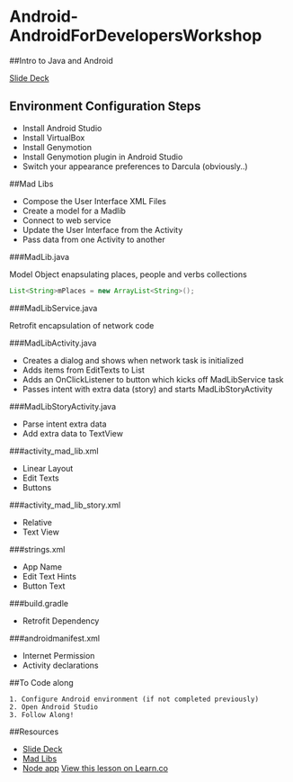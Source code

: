 Android-AndroidForDevelopersWorkshop
====================================

##Intro to Java and Android

[Slide Deck](Intro-to-Java-and-Android.pdf)


## Environment Configuration Steps 
  * Install Android Studio 
  * Install VirtualBox 
  * Install Genymotion 
  * Install Genymotion plugin in Android Studio
  * Switch your appearance preferences to Darcula (obviously..)

##Mad Libs

  * Compose the User Interface XML Files
  * Create a model for a Madlib 
  * Connect to web service
  * Update the User Interface from the Activity
  * Pass data from one Activity to another

###MadLib.java

Model Object enapsulating places, people and verbs collections

```java
List<String>mPlaces = new ArrayList<String>(); 

```

###MadLibService.java

Retrofit encapsulation of network code

###MadLibActivity.java

 * Creates a dialog and shows when network task is initialized 
 * Adds items from EditTexts to List 
 * Adds an OnClickListener to button which kicks off MadLibService task 
 * Passes intent with extra data (story) and starts MadLibStoryActivity

###MadLibStoryActivity.java

 * Parse intent extra data 
 * Add extra data to TextView 

###activity_mad_lib.xml

* Linear Layout
* Edit Texts 
* Buttons

###activity_mad_lib_story.xml

* Relative 
* Text View 

###strings.xml

* App Name
* Edit Text Hints 
* Button Text 

###build.gradle

* Retrofit Dependency 

###androidmanifest.xml

* Internet Permission 
* Activity declarations

##To Code along

	1. Configure Android environment (if not completed previously)
	2. Open Android Studio 
	3. Follow Along! 

##Resources 

  * [Slide Deck](Intro-to-Java-and-Android.pdf)
  * [Mad Libs](MadLibsGenerator/)
  * [Node app](Node/)
<a href='https://learn.co/lessons/Android-AndroidForDevelopersWorkshop' data-visibility='hidden'>View this lesson on Learn.co</a>
